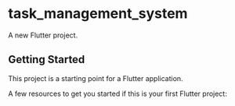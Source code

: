 # task_management_system

A new Flutter project.

## Getting Started

This project is a starting point for a Flutter application.

A few resources to get you started if this is your first Flutter project:
